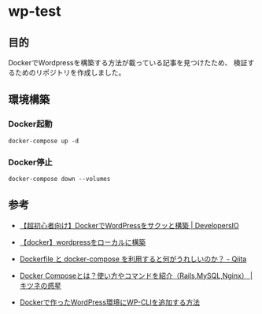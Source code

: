 # wp-test

## 目的

DockerでWordpressを構築する方法が載っている記事を見つけたため、
検証するためのリポジトリを作成しました。

## 環境構築

### Docker起動

```
docker-compose up -d
```

### Docker停止

```
docker-compose down --volumes
```

## 参考

- [【超初心者向け】DockerでWordPressをサクッと構築 | DevelopersIO](https://dev.classmethod.jp/articles/beginner-docker-wordpress/)

- [【docker】wordpressをローカルに構築](https://zenn.dev/persona/articles/50f87da99c92af)

- [Dockerfile と docker-compose を利用すると何がうれしいのか？ - Qiita](https://qiita.com/sugurutakahashi12345/items/0b1ceb92c9240aacca02)

- [Docker Composeとは？使い方やコマンドを紹介（Rails,MySQL,Nginx） | キツネの惑星](https://kitsune.blog/docker-compose)

- [Dockerで作ったWordPress環境にWP-CLIを追加する方法](https://samurai-project.com/articles/3413)
